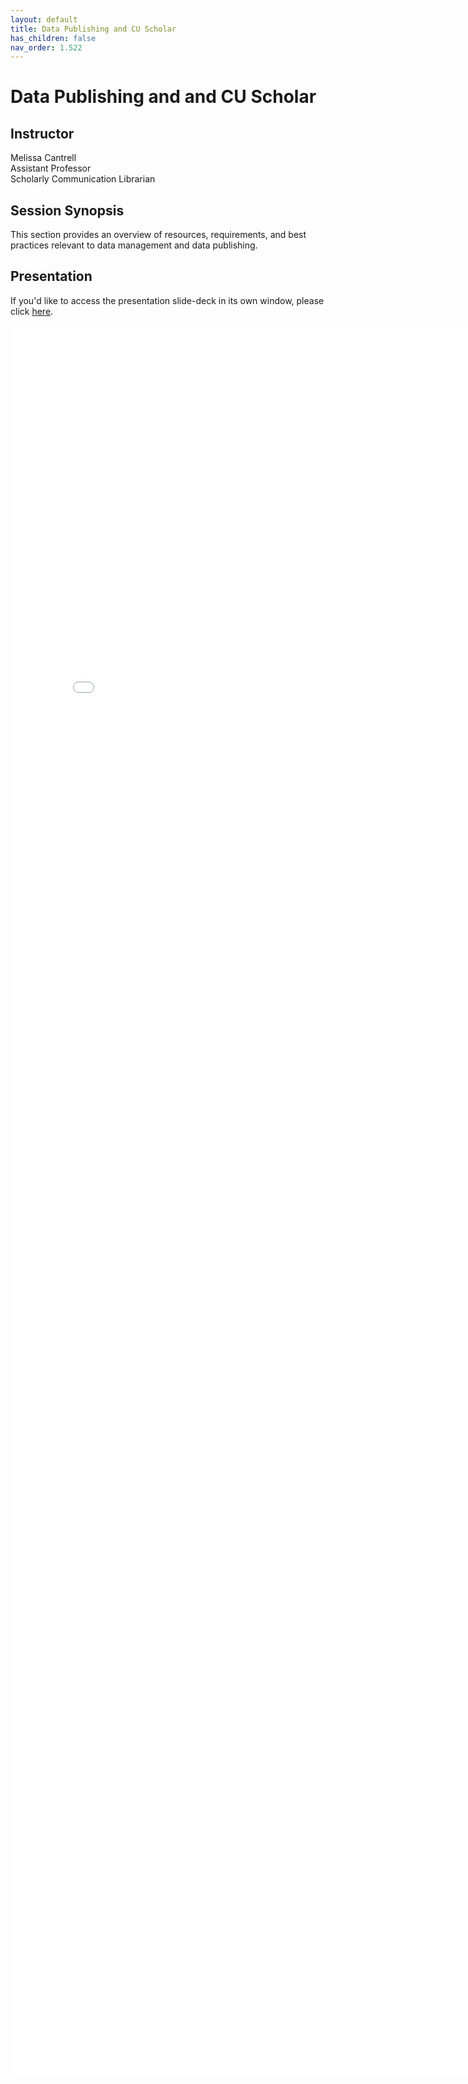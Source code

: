 ```yaml
---
layout: default
title: Data Publishing and CU Scholar
has_children: false
nav_order: 1.522
---
```


# Data Publishing and and CU Scholar

## Instructor

Melissa Cantrell  
Assistant Professor  
Scholarly Communication Librarian


## Session Synopsis

This section provides an overview of resources, requirements, and best practices relevant to data management and data publishing.

## Presentation

If you'd like to access the presentation slide-deck in its own window, please click [here](data-publishing-cu-scholar/data_publishing.pdf).

<iframe src="data-publishing-cu-scholar/data_publishing.pdf" style="width: 800px; height: 2800px;" frameBorder="0"></iframe>

